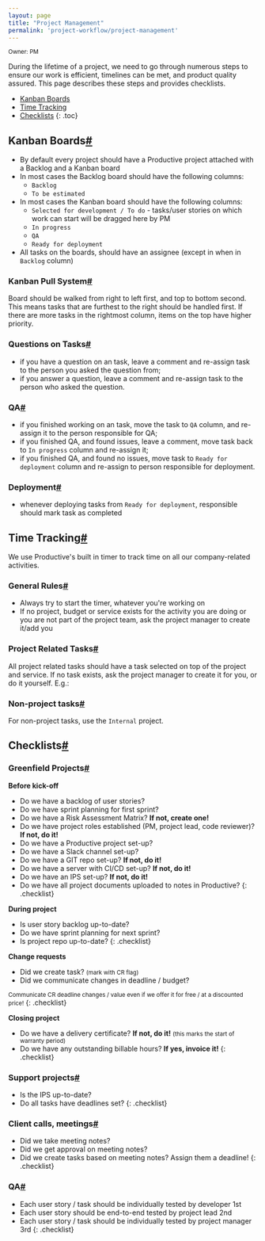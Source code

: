 ```yaml
---
layout: page
title: "Project Management"
permalink: 'project-workflow/project-management'
---
```

<small class="owner">Owner: PM</small>

During the lifetime of a project, we need to go through numerous steps to ensure our work is efficient, timelines can be met, and product quality assured. This page describes these steps and provides checklists.

- [Kanban Boards](#kanban)
- [Time Tracking](#time-tracking)
- [Checklists](#checklists)
{: .toc}

## Kanban Boards[#](#kanban)

- By default every project should have a Productive project attached with a Backlog and a Kanban board
- In most cases the Backlog board should have the following columns:
    - ```Backlog```
    - ```To be estimated```
- In most cases the Kanban board should have the following columns:
    - ```Selected for development / To do``` - tasks/user stories on which work can start will be dragged here by PM
    - ```In progress```
    - ```QA```
    - ```Ready for deployment```
- All tasks on the boards, should have an assignee (except in when in ```Backlog``` column)

### Kanban Pull System[#](#kanban-pull-system)

Board should be walked from right to left first, and top to bottom second. This means tasks that are furthest to the right should be handled first. If there are more tasks in the rightmost column, items on the top have higher priority.

### Questions on Tasks[#](#kanban-questions)

- if you have a question on an task, leave a comment and re-assign task to the person you asked the question from;
- if you answer a question, leave a comment and re-assign task to the person who asked the question.

### QA[#](#kanban-qa)

- if you finished working on an task, move the task to ```QA``` column, and re-assign it to the person responsible for QA;
- if you finished QA, and found issues, leave a comment, move task back to ```In progress``` column and re-assign it;
- if you finished QA, and found no issues, move task to ```Ready for deployment``` column and re-assign to person responsible for deployment.

### Deployment[#](#kanban-deployment)

- whenever deploying tasks from ```Ready for deployment```, responsible should mark task as completed

## Time Tracking[#](#time-tracking)
We use Productive's built in timer to track time on all our company-related activities.

### General Rules[#](#time-tracking-general-rules)

- Always try to start the timer, whatever you're working on
- If no project, budget or service exists for the activity you are doing or you are not part of the project team, ask the project manager to create it/add you

### Project Related Tasks[#](#time-tracking-project-related-tasks)

All project related tasks should have a task selected on top of the project and service. If no task exists, ask the project manager to create it for you, or do it yourself. E.g.:

### Non-project tasks[#](#time-tracking-non-project-tasks)

For non-project tasks, use the ```Internal``` project.

## Checklists[#](#checklists)

### Greenfield Projects[#](#checklists-greenfield-projects)
**Before kick-off**
- Do we have a backlog of user stories?
- Do we have sprint planning for first sprint?
- Do we have a Risk Assessment Matrix? **If not, create one!**
- Do we have project roles established (PM, project lead, code reviewer)? **If not, do it!**
- Do we have a Productive project set-up?
- Do we have a Slack channel set-up?
- Do we have a GIT repo set-up? **If not, do it!**
- Do we have a server with CI/CD set-up? **If not, do it!**
- Do we have an IPS set-up? **If not, do it!**
- Do we have all project documents uploaded to notes in Productive?
{: .checklist}

**During project**
- Is user story backlog up-to-date?
- Do we have sprint planning for next sprint?
- Is project repo up-to-date?
{: .checklist}

**Change requests**
- Did we create task? <small>(mark with CR flag)</small>
- Did we communicate changes in deadline / budget?

<small class="note">Communicate CR deadline changes / value even if we offer it for free / at a discounted price!</small> 
{: .checklist}

**Closing project**
- Do we have a delivery certificate? **If not, do it!** <small>(this marks the start of warranty period)</small>
- Do we have any outstanding billable hours? **If yes, invoice it!**
{: .checklist}

### Support projects[#](#checklists-support-projects)
- Is the IPS up-to-date?
- Do all tasks have deadlines set?
{: .checklist}

### Client calls, meetings[#](#checklists-meetings)
- Did we take meeting notes?
- Did we get approval on meeting notes?
- Did we create tasks based on meeting notes? Assign them a deadline!
{: .checklist}

### QA[#](#checklists-qa)
- Each user story / task should be individually tested by developer 1st
- Each user story should be end-to-end tested by project lead 2nd
- Each user story / task should be individually tested by project manager 3rd
{: .checklist}